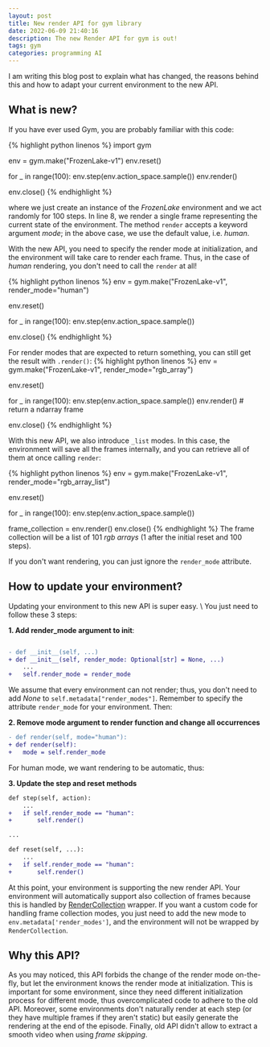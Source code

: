 ```yaml
---
layout: post
title: New render API for gym library
date: 2022-06-09 21:40:16
description: The new Render API for gym is out!
tags: gym
categories: programming AI
---
```


I am writing this blog post to explain what has changed, the reasons behind this and how to adapt your current environment to the new API.

## What is new?

If you have ever used Gym, you are probably familiar with this code:


{% highlight python linenos %}
import gym

env = gym.make("FrozenLake-v1")
env.reset()

for _ in range(100):
    env.step(env.action_space.sample())
    env.render()

env.close()
{% endhighlight %}

where we just create an instance of the *FrozenLake* environment and we act randomly for 100 steps. In line 8, we render a single frame representing the current state of the environment. The method `render` accepts a keyword argument *mode*; in the above case, we use the default value, i.e. *human*.

With the new API, you need to specify the render mode at initialization, and the environment will take care to render each frame. Thus, in the case of *human* rendering, you don't need to call the `render` at all!

{% highlight python linenos %}
env = gym.make("FrozenLake-v1", render_mode="human")

env.reset()

for _ in range(100):
    env.step(env.action_space.sample())

env.close()
{% endhighlight %}


For render modes that are expected to return something, you can still get the result with `.render()`:
{% highlight python linenos %}
env = gym.make("FrozenLake-v1", render_mode="rgb_array")

env.reset()

for _ in range(100):
    env.step(env.action_space.sample())
    env.render()  # return a ndarray frame

env.close()
{% endhighlight %}

With this new API, we also introduce `_list` modes. In this case, the environment will save all the frames internally, and you can retrieve all of them at once calling `render`:

{% highlight python linenos %}
env = gym.make("FrozenLake-v1", render_mode="rgb_array_list")

env.reset()

for _ in range(100):
    env.step(env.action_space.sample())

frame_collection = env.render()
env.close()
{% endhighlight %}
The frame collection will be a list of 101 *rgb arrays* (1 after the initial reset and 100 steps).

If you don't want rendering, you can just ignore the `render_mode` attribute.


## How to update your environment?

Updating your environment to this new API is super easy. \\
You just need to follow these 3 steps: 

**1. Add render_mode argument to init**:
```diff

- def __init__(self, ...)
+ def __init__(self, render_mode: Optional[str] = None, ...)
    ...
+   self.render_mode = render_mode
```

We assume that every environment can not render; thus, you don't need to add *None* to `self.metadata["render_modes"]`. Remember to specify the attribute `render_mode` for your environment. Then:

**2. Remove mode argument to render function and change all occurrences**
```diff
- def render(self, mode="human"):
+ def render(self):
+   mode = self.render_mode

```

For human mode, we want rendering to be automatic, thus:

**3. Update the step and reset methods**
```diff
def step(self, action):
    ...
+   if self.render_mode == "human":
+       self.render()

...

def reset(self, ...):
    ...
+   if self.render_mode == "human":
+       self.render()
```

At this point, your environment is supporting the new render API. 
Your environment will automatically support also collection of frames because this is handled by [RenderCollection](https://github.com/openai/gym/blob/master/gym/wrappers/render_collection.py) wrapper.
If you want a custom code for handling frame collection modes, you just need to add the new mode to `env.metadata['render_modes']`, and  the environment will not be wrapped by `RenderCollection`.

## Why this API?

As you may noticed, this API forbids the change of the render mode on-the-fly, but let the environment knows the render mode at initialization. This is important for some environment, since they need different initialization process for different mode, thus overcomplicated code to adhere to the old API. Moreover, some environments don't naturally render at each step (or they have multiple frames if they aren't static) but easily generate the rendering at the end of the episode. Finally, old API didn't allow to extract a smooth video when using *frame skipping*.